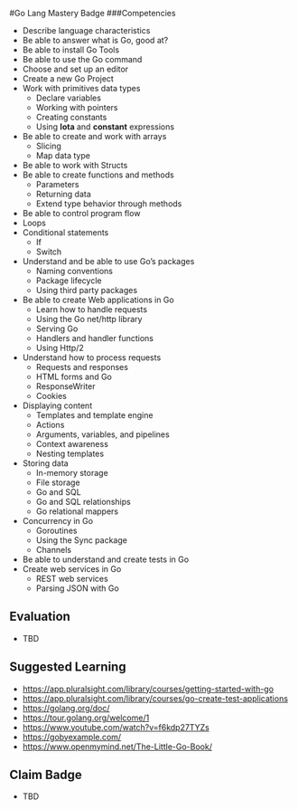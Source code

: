 #Go Lang Mastery Badge
###Competencies
- Describe language characteristics
- Be able to answer what is Go, good at?
- Be able to install Go Tools
- Be able to use the Go command
- Choose and set up an editor
- Create a new Go Project
- Work with primitives data types
    - Declare variables
    - Working with pointers
    - Creating constants
    - Using **lota** and **constant** expressions
 - Be able to create and work with arrays
    - Slicing
    - Map data type
 - Be able to work with Structs
 - Be able to create functions and methods
    - Parameters
    - Returning data
    - Extend type behavior through methods
 - Be able to control program flow
 - Loops
 - Conditional statements
    - If
    - Switch
- Understand and be able to use Go’s packages
    - Naming conventions
    - Package lifecycle
    - Using third party packages
- Be able to create Web applications in Go
    - Learn how to handle requests
    - Using the Go net/http library
    - Serving Go
    - Handlers and handler functions
    - Using Http/2
- Understand how to process requests
    - Requests and responses
    - HTML forms and Go
    - ResponseWriter
    - Cookies
- Displaying content
    - Templates and template engine
    - Actions
    - Arguments, variables, and pipelines
    - Context awareness
    - Nesting templates
- Storing data
    - In-memory storage
    - File storage
    - Go and SQL
    - Go and SQL relationships
    - Go relational mappers
- Concurrency in Go
    - Goroutines
    - Using the Sync package
    - Channels
- Be able to understand and create tests in Go
- Create web services in Go
    - REST web services
    - Parsing JSON with Go

## Evaluation
- TBD

## Suggested Learning
- https://app.pluralsight.com/library/courses/getting-started-with-go
- https://app.pluralsight.com/library/courses/go-create-test-applications
- https://golang.org/doc/
- https://tour.golang.org/welcome/1
- https://www.youtube.com/watch?v=f6kdp27TYZs
- https://gobyexample.com/
- https://www.openmymind.net/The-Little-Go-Book/

## Claim Badge
- TBD




